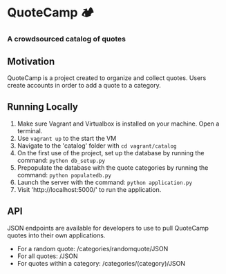 # QuoteCamp 🏕
### A crowdsourced catalog of quotes

## Motivation

QuoteCamp is a project created to organize and collect quotes.
Users create accounts in order to add a quote to a category.

## Running Locally

1. Make sure Vagrant and Virtualbox is installed on your machine. Open a terminal.
2. Use `vagrant up` to the start the VM
3. Navigate to the 'catalog' folder with `cd vagrant/catalog`
4. On the first use of the project, set up the database by running the command: `python db_setup.py`
5. Prepopulate the database with the quote categories by running the command: `python populatedb.py`
6. Launch the server with the command: `python application.py`
7. Visit 'http://localhost:5000/' to run the application.

## API

JSON endpoints are available for developers to use to pull QuoteCamp quotes into their own applications.

- For a random quote: /categories/randomquote/JSON
- For all quotes: /JSON
- For quotes within a category: /categories/(category)/JSON
